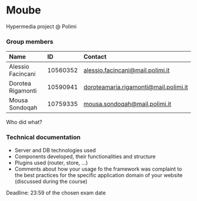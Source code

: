 # Moube
Hypermedia project @ Polimi

### Group members
| Name | ID | Contact |
| :------------ | :------------ | :------------ |
| Alessio Facincani | 10560352 | alessio.facincani@mail.polimi.it  |
| Dorotea Rigamonti | 10590941 | doroteamaria.rigamonti@mail.polimi.it |
| Mousa Sondoqah | 10759335 | mousa.sondoqah@mail.polimi.it |

Who did what?

### Technical documentation
- Server and DB technologies used
- Components developed, their functionalities and structure
- Plugins used (router, store, ...)
- Comments about how your usage fo the framework was complaint to the best practices for the specific application domain of your website (discussed during the course)

Deadline: 23:59 of the chosen exam date 
